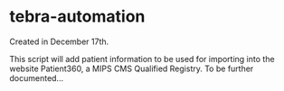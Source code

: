 # tebra-automation

Created in December 17th.

This script will add patient information to be used for importing into the website Patient360, a MIPS CMS Qualified Registry. 
To be further documented...
